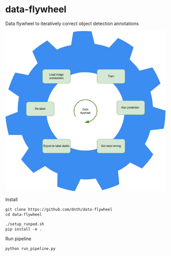 # data-flywheel
Data flywheel to iteratively correct object detection annotations

![image](./assets/data_flywheel.jpg)

Install

```
git clone https://github.com/dnth/data-flywheel
cd data-flywheel
```

```
./setup_runpod.sh
pip install -e .
```


Run pipeline

```
python run_pipeline.py
```
